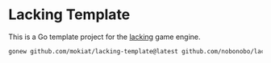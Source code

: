 # Lacking Template

This is a Go template project for the [lacking](https://github.com/mokiat/lacking) game engine.

```sh
gonew github.com/mokiat/lacking-template@latest github.com/nobonobo/lacking-template projectdir
```
